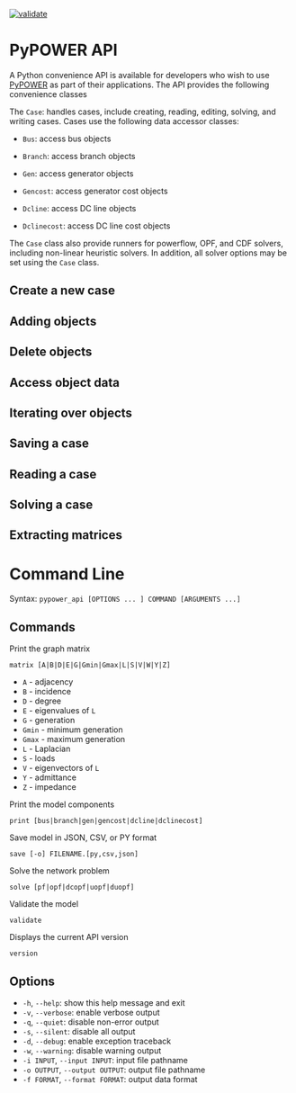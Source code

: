 [![validate](https://github.com/eudoxys/pypower_api/actions/workflows/validate.yml/badge.svg)](https://github.com/eudoxys/pypower_api/actions/workflows/validate.yml)

# PyPOWER API

A Python convenience API is available for developers who wish to use [PyPOWER](https://github.com/rwl/PYPOWER) as part of their applications.  The API provides the following convenience classes

The `Case`: handles cases, include creating, reading, editing, solving, and writing cases. Cases use the following data accessor classes:

* `Bus`: access bus objects

* `Branch`: access branch objects

* `Gen`: access generator objects

* `Gencost`: access generator cost objects

* `Dcline`: access DC line objects

* `Dclinecost`: access DC line cost objects

The `Case` class also provide runners for powerflow, OPF, and CDF solvers, including non-linear heuristic solvers.  In addition, all solver options may be set using the `Case` class.

## Create a new case

## Adding objects

## Delete objects

## Access object data

## Iterating over objects

## Saving a case

## Reading a case

## Solving a case

## Extracting matrices

# Command Line

Syntax: `pypower_api [OPTIONS ... ] COMMAND [ARGUMENTS ...]`

## Commands

  Print the graph matrix

    matrix [A|B|D|E|G|Gmin|Gmax|L|S|V|W|Y|Z]

  * `A` - adjacency
  * `B` - incidence
  * `D` - degree
  * `E` - eigenvalues of `L`
  * `G` - generation
  * `Gmin` - minimum generation
  * `Gmax` - maximum generation
  * `L` - Laplacian
  * `S` - loads
  * `V` - eigenvectors of `L`
  * `Y` - admittance
  * `Z` - impedance

  Print the model components

    print [bus|branch|gen|gencost|dcline|dclinecost]

  Save model in JSON, CSV, or PY format

    save [-o] FILENAME.[py,csv,json]

  Solve the network problem

    solve [pf|opf|dcopf|uopf|duopf]

  Validate the model

    validate

  Displays the current API version

    version

## Options

  * `-h`, `--help`: show this help message and exit
  * `-v`, `--verbose`: enable verbose output
  * `-q`, `--quiet`: disable non-error output
  * `-s`, `--silent`: disable all output
  * `-d`, `--debug`: enable exception traceback
  * `-w`, `--warning`: disable warning output
  * `-i INPUT`, `--input INPUT`: input file pathname
  * `-o OUTPUT`, `--output OUTPUT`: output file pathname
  * `-f FORMAT`, `--format FORMAT`: output data format
